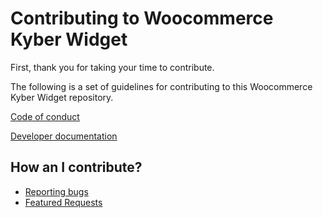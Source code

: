 # Contributing to Woocommerce Kyber Widget

First, thank you for taking your time to contribute.

The following is a set of guidelines for contributing to this Woocommerce Kyber Widget repository.

[Code of conduct](./CODE_OF_CONDUCT.md)

[Developer documentation](./Developer.md)

## How an I contribute?

- [Reporting bugs](./bug_report.md)
- [Featured Requests](./feature_request.md)